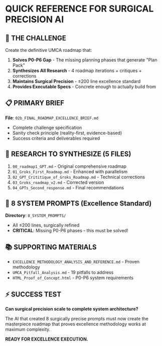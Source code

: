 # QUICK REFERENCE FOR SURGICAL PRECISION AI

## 🎯 THE CHALLENGE
Create the definitive UMCA roadmap that:
1. **Solves P0-P6 Gap** - The missing planning phases that generate "Plan Pack"
2. **Synthesizes All Research** - 4 roadmap iterations + critiques + corrections
3. **Maintains Surgical Precision** - ≤200 line excellence standard 
4. **Provides Executable Specs** - Concrete enough to actually build from

## 📋 PRIMARY BRIEF
**File**: `02b_FINAL_ROADMAP_EXCELLENCE_BRIEF.md`
- Complete challenge specification
- Sanity check principle (reality-first, evidence-based)
- Success criteria and deliverables required

## 🔄 RESEARCH TO SYNTHESIZE (5 FILES)
1. `00_roadmap1_GPT.md` - Original comprehensive roadmap
2. `01_Groks_First_Roadmap.md` - Enhanced with parallelism  
3. `02_GPT_Crititique_of_Groks_Roadmap.md` - Technical corrections
4. `03_Groks_roadmap_v2.md` - Corrected version
5. `04_GPTs_Second_response.md` - Final recommendations

## 🎯 8 SYSTEM PROMPTS (Excellence Standard)
**Directory**: `8_SYSTEM_PROMPTS/`
- All ≤200 lines, surgically refined
- **CRITICAL**: Missing P0-P6 phases - this must be solved!

## 📚 SUPPORTING MATERIALS
- `EXCELLENCE_METHODOLOGY_ANALYSIS_AND_REFERENCE.md` - Proven methodology
- `UMCA_Pitfall_Analysis.md` - 19 pitfalls to address
- `HTML_Proof_of_Concept.html` - P0-P6 system requirements

## ⚡ SUCCESS TEST
**Can surgical precision scale to complete system architecture?**

The AI that created 8 surgically precise prompts must now create the masterpiece roadmap that proves excellence methodology works at maximum complexity.

**READY FOR EXCELLENCE EXECUTION.**